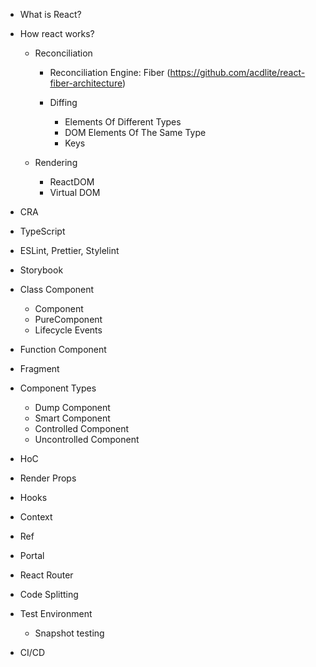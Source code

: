 - What is React?
- How react works?

  - Reconciliation

    - Reconciliation Engine: Fiber (https://github.com/acdlite/react-fiber-architecture)

    - Diffing
      - Elements Of Different Types
      - DOM Elements Of The Same Type
      - Keys

  - Rendering
    - ReactDOM
    - Virtual DOM

- CRA
- TypeScript
- ESLint, Prettier, Stylelint
- Storybook
- Class Component
  - Component
  - PureComponent
  - Lifecycle Events
- Function Component
- Fragment
- Component Types
  - Dump Component
  - Smart Component
  - Controlled Component
  - Uncontrolled Component
- HoC
- Render Props
- Hooks
- Context
- Ref
- Portal
- React Router
- Code Splitting
- Test Environment
  - Snapshot testing
- CI/CD
